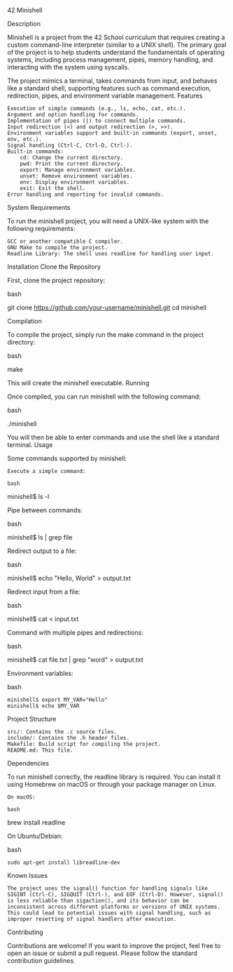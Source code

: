 42 Minishell

Description

Minishell is a project from the 42 School curriculum that requires creating a custom command-line interpreter (similar to a UNIX shell). The primary goal of the project is to help students understand the fundamentals of operating systems, including process management, pipes, memory handling, and interacting with the system using syscalls.

The project mimics a terminal, takes commands from input, and behaves like a standard shell, supporting features such as command execution, redirection, pipes, and environment variable management.
Features

    Execution of simple commands (e.g., ls, echo, cat, etc.).
    Argument and option handling for commands.
    Implementation of pipes (|) to connect multiple commands.
    Input redirection (<) and output redirection (>, >>).
    Environment variables support and built-in commands (export, unset, env, etc.).
    Signal handling (Ctrl-C, Ctrl-D, Ctrl-).
    Built-in commands:
        cd: Change the current directory.
        pwd: Print the current directory.
        export: Manage environment variables.
        unset: Remove environment variables.
        env: Display environment variables.
        exit: Exit the shell.
    Error handling and reporting for invalid commands.

System Requirements

To run the minishell project, you will need a UNIX-like system with the following requirements:

    GCC or another compatible C compiler.
    GNU Make to compile the project.
    Readline Library: The shell uses readline for handling user input.

Installation
Clone the Repository

First, clone the project repository:

bash

git clone https://github.com/your-username/minishell.git
cd minishell

Compilation

To compile the project, simply run the make command in the project directory:

bash

make

This will create the minishell executable.
Running

Once compiled, you can run minishell with the following command:

bash

./minishell

You will then be able to enter commands and use the shell like a standard terminal.
Usage

Some commands supported by minishell:

    Execute a simple command:

    bash

minishell$ ls -l

Pipe between commands:

bash

minishell$ ls | grep file

Redirect output to a file:

bash

minishell$ echo "Hello, World" > output.txt

Redirect input from a file:

bash

minishell$ cat < input.txt

Command with multiple pipes and redirections:

bash

minishell$ cat file.txt | grep "word" > output.txt

Environment variables:

bash

    minishell$ export MY_VAR="Hello"
    minishell$ echo $MY_VAR

Project Structure

    src/: Contains the .c source files.
    include/: Contains the .h header files.
    Makefile: Build script for compiling the project.
    README.md: This file.

Dependencies

To run minishell correctly, the readline library is required. You can install it using Homebrew on macOS or through your package manager on Linux.

    On macOS:

    bash

brew install readline

On Ubuntu/Debian:

bash

    sudo apt-get install libreadline-dev

Known Issues

    The project uses the signal() function for handling signals like SIGINT (Ctrl-C), SIGQUIT (Ctrl-), and EOF (Ctrl-D). However, signal() is less reliable than sigaction(), and its behavior can be inconsistent across different platforms or versions of UNIX systems. This could lead to potential issues with signal handling, such as improper resetting of signal handlers after execution.

Contributing

Contributions are welcome! If you want to improve the project, feel free to open an issue or submit a pull request. Please follow the standard contribution guidelines.
